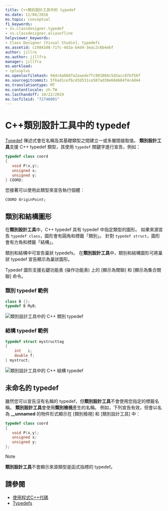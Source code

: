 ```yaml
---
title: C++類別設計工具中的 typedef
ms.date: 11/04/2016
ms.topic: conceptual
f1_keywords:
- vs.classdesigner.typedef
- vs.classdesigner.aliasofline
helpviewer_keywords:
- Class Designer [Visual Studio], typedefs
ms.assetid: c1984108-71fc-4d3a-b4d4-3eac2c6b4ebf
author: jillre
ms.author: jillfra
manager: jillfra
ms.workload:
- cplusplus
ms.openlocfilehash: 94dc4a6687a2aaede7fc901884c5d3acc6fbf56f
ms.sourcegitcommit: 5f6ad1cefbcd3d531ce587ad30e684684f4c4d44
ms.translationtype: MT
ms.contentlocale: zh-TW
ms.lasthandoff: 10/22/2019
ms.locfileid: "72748001"
---
```

# <a name="c-typedefs-in-class-designer"></a>C++類別設計工具中的 typedef

[Typedef](/cpp/cpp/aliases-and-typedefs-cpp#typedefs) 陳述式會在名稱及其基礎類型之間建立一或多層間接取值。 **類別設計工具**支援 C++ typedef 類型，其使用 `typedef` 關鍵字進行宣告，例如：

```cpp
typedef class coord
{
   void P(x,y);
   unsigned x;
   unsigned y;
} COORD;
```

您接著可以使用此類型來宣告執行個體︰

`COORD OriginPoint;`

## <a name="class-and-struct-shapes"></a>類別和結構圖形

在**類別設計工具**中，C++ typedef 具有 typedef 中指定類型的圖形。 如果來源宣告 `typedef class`，圖形會有圓角和標籤「類別」。 針對 `typedef struct`，圖形會有方角和標籤「結構」。

類別和結構中可宣告巢狀 typedefs。 在**類別設計工具**中，類別和結構圖形可將巢狀 typedef 宣告顯示為巢狀圖形。

Typedef 圖形支援右鍵功能表 (操作功能表) 上的 [顯示為關聯] 和 [顯示為集合關聯] 命令。

### <a name="class-typedef-example"></a>類別 typedef 範例

```cpp
class B {};
typedef B MyB;
```

![類別設計工具中的 C++ 類別 typedef](media/cpp-class-typedef.png)

### <a name="struct-typedef-example"></a>結構 typedef 範例

```cpp
typedef struct mystructtag
{
    int   i;
    double f;
} mystruct;
```

![類別設計工具中的 C++ 結構 typedef](media/cpp-struct-typedef.png)

## <a name="unnamed-typedefs"></a>未命名的 typedef

雖然您可以宣告沒有名稱的 typedef，但**類別設計工具**不會使用您指定的標籤名稱。 **類別設計工具**會使用**類別檢視**產生的名稱。 例如，下列宣告有效，但會以名為 **__unnamed** 的物件形式顯示在 [類別檢視] 和 [類別設計工具] 中：

```cpp
typedef class coord
{
   void P(x,y);
   unsigned x;
   unsigned y;
};
```

> [!NOTE]
> **類別設計工具**不會顯示來源類型是函式指標的 typedef。

## <a name="see-also"></a>請參閱

- [使用程式C++代碼](working-with-visual-cpp-code.md)
- [Typedefs](/cpp/cpp/aliases-and-typedefs-cpp#typedefs)